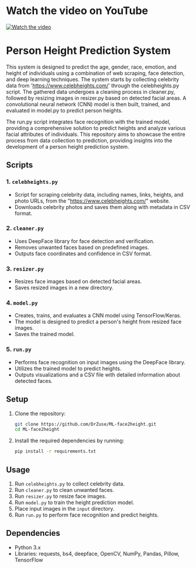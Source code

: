 # Watch the video on YouTube
[![Watch the video](https://img.youtube.com/vi/X65-ReGa2rk/sddefault.jpg)](https://www.youtube.com/watch?v=X65-ReGa2rk)

# Person Height Prediction System

This system is designed to predict the age, gender, race, emotion, and height of individuals using a combination of web scraping, face detection, and deep learning techniques. The system starts by collecting celebrity data from 'https://www.celebheights.com/' through the celebheights.py script. The gathered data undergoes a cleaning process in cleaner.py, followed by resizing images in resizer.py based on detected facial areas. A convolutional neural network (CNN) model is then built, trained, and evaluated in model.py to predict person heights.

The run.py script integrates face recognition with the trained model, providing a comprehensive solution to predict heights and analyze various facial attributes of individuals. This repository aims to showcase the entire process from data collection to prediction, providing insights into the development of a person height prediction system.

## Scripts

### 1. `celebheights.py`

- Script for scraping celebrity data, including names, links, heights, and photo URLs, from the "https://www.celebheights.com/" website.
- Downloads celebrity photos and saves them along with metadata in CSV format.

### 2. `cleaner.py`

- Uses DeepFace library for face detection and verification.
- Removes unwanted faces based on predefined images.
- Outputs face coordinates and confidence in CSV format.

### 3. `resizer.py`

- Resizes face images based on detected facial areas.
- Saves resized images in a new directory.

### 4. `model.py`

- Creates, trains, and evaluates a CNN model using TensorFlow/Keras.
- The model is designed to predict a person's height from resized face images.
- Saves the trained model.

### 5. `run.py`

- Performs face recognition on input images using the DeepFace library.
- Utilizes the trained model to predict heights.
- Outputs visualizations and a CSV file with detailed information about detected faces.

## Setup

1. Clone the repository:

    ```bash
    git clone https://github.com/DrZuse/ML-face2height.git
    cd ML-face2height
    ```

2. Install the required dependencies by running:

    ```bash
    pip install -r requirements.txt
    ```

## Usage

1. Run `celebheights.py` to collect celebrity data.
2. Run `cleaner.py` to clean unwanted faces.
3. Run `resizer.py` to resize face images.
4. Run `model.py` to train the height prediction model.
5. Place input images in the `input` directory.
6. Run `run.py` to perform face recognition and predict heights.

## Dependencies

- Python 3.x
- Libraries: requests, bs4, deepface, OpenCV, NumPy, Pandas, Pillow, TensorFlow

